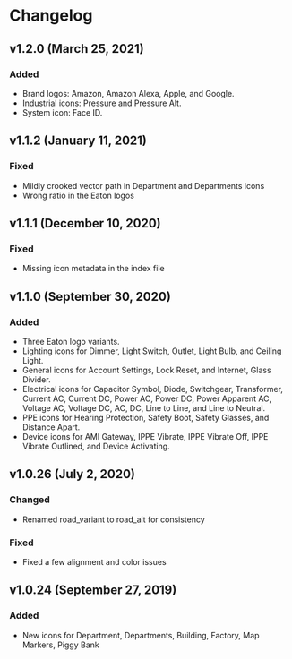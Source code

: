# Changelog

## v1.2.0 (March 25, 2021)

### Added

-   Brand logos: Amazon, Amazon Alexa, Apple, and Google.
-   Industrial icons: Pressure and Pressure Alt.
-   System icon: Face ID.

## v1.1.2 (January 11, 2021)

### Fixed

-   Mildly crooked vector path in Department and Departments icons
-   Wrong ratio in the Eaton logos

## v1.1.1 (December 10, 2020)

### Fixed

-   Missing icon metadata in the index file

## v1.1.0 (September 30, 2020)

### Added

-   Three Eaton logo variants.
-   Lighting icons for Dimmer, Light Switch, Outlet, Light Bulb, and Ceiling Light.
-   General icons for Account Settings, Lock Reset, and Internet, Glass Divider.
-   Electrical icons for Capacitor Symbol, Diode, Switchgear, Transformer, Current AC, Current DC, Power AC, Power DC, Power Apparent AC, Voltage AC, Voltage DC, AC, DC, Line to Line, and Line to Neutral.
-   PPE icons for Hearing Protection, Safety Boot, Safety Glasses, and Distance Apart.
-   Device icons for AMI Gateway, IPPE Vibrate, IPPE Vibrate Off, IPPE Vibrate Outlined, and Device Activating.

## v1.0.26 (July 2, 2020)

### Changed

-   Renamed road_variant to road_alt for consistency

### Fixed

-   Fixed a few alignment and color issues

## v1.0.24 (September 27, 2019)

### Added

-   New icons for Department, Departments, Building, Factory, Map Markers, Piggy Bank
